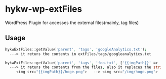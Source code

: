 hykw-wp-extFiles
================

WordPress Plugin for accesses the external files(mainly, tag files)

## Usage

```php
hykwExtFiles::getValue('parent', 'tags', 'googleAnalytics.txt');
  ---> it retuns the contents in extFiles/tags/googleanalytics.txt

hykwExtFiles::getValue('parent', 'tags', 'foo.txt', ['{{imgPath}}' => '/img']);
  ---> it retuns the contents from the files, also it replaces the string like below:
     <img src="{{imgPath}}/hoge.png">   --> <img src="/img/hoge.png">
```

